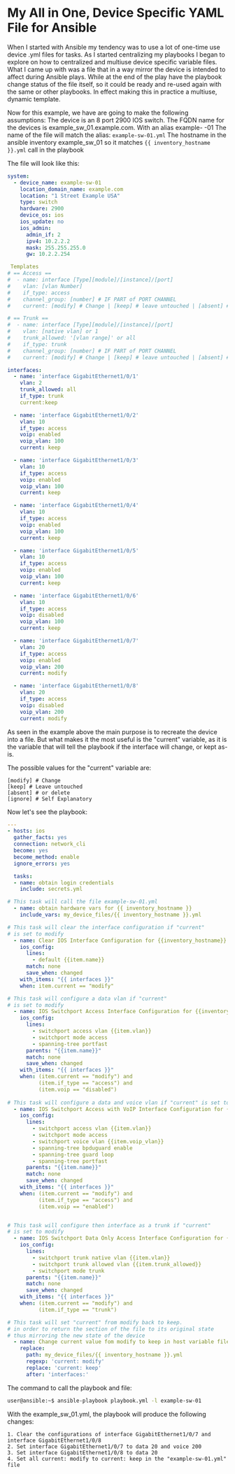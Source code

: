# My All in One, Device Specific YAML File for Ansible

When I started with Ansible my tendency was to use a lot of one-time use device .yml files for tasks. As I started centralizing my playbooks I began to explore on how to centralized and multiuse device specific variable files. What I came up with was a file that in a way mirror the device is intended to affect during Ansible plays. While at the end of the play have the playbook change status of the file itself, so it could be ready and re-used again with the same or other playbooks. In effect making this in practice a multiuse, dynamic template.

Now for this example, we have are going to make the following assumptions:
The device is an 8 port 2900 IOS switch.
The FQDN name for the devices is example_sw_01.example.com. With an alias example- -01
The name of the file will match the alias: `example-sw-01.yml`
The hostname in the ansible inventory example_sw_01 so it matches `{{ inventory_hostname }}.yml` call in the playbook

The file will look like this:

```yml
system:
  - device_name: example-sw-01
    location_domain_name: example.com
    location: "1 Street Example USA"
    type: switch
    hardware: 2900
    device_os: ios
    ios_update: no
    ios_admin:
      admin_if: 2
      ipv4: 10.2.2.2
      mask: 255.255.255.0
      gw: 10.2.2.254

 Templates
# == Access ==
#  - name: interface [Type][module]/[instance]/[port]
#    vlan: [vlan Number]
#    if_type: access
#    channel_group: [number] # IF PART of PORT CHANNEL
#    current: [modify] # Change | [keep] # leave untouched | [absent] # decommision or delete | [ignore] #Self Explanatory

# == Trunk ==
#  - name: interface [Type][module]/[instance]/[port]
#    vlan: [native vlan] or 1
#    trunk_allowed: '[vlan range]' or all
#    if_type: trunk
#    channel_group: [number] # IF PART of PORT CHANNEL
#    current: [modify] # Change | [keep] # leave untouched | [absent] # decommision or delete | [ignore] #Self Explanatory

interfaces:
  - name: 'interface GigabitEthernet1/0/1'
    vlan: 2
    trunk_allowed: all
    if_type: trunk
    current:keep

  - name: 'interface GigabitEthernet1/0/2'
    vlan: 10
    if_type: access
    voip: enabled
    voip_vlan: 100
    current: keep

  - name: 'interface GigabitEthernet1/0/3'
    vlan: 10
    if_type: access
    voip: enabled
    voip_vlan: 100
    current: keep

  - name: 'interface GigabitEthernet1/0/4'
    vlan: 10
    if_type: access
    voip: enabled
    voip_vlan: 100
    current: keep

  - name: 'interface GigabitEthernet1/0/5'
    vlan: 10
    if_type: access
    voip: enabled
    voip_vlan: 100
    current: keep

  - name: 'interface GigabitEthernet1/0/6'
    vlan: 10
    if_type: access
    voip: disabled
    voip_vlan: 100
    current: keep

  - name: 'interface GigabitEthernet1/0/7'
    vlan: 20
    if_type: access
    voip: enabled
    voip_vlan: 200
    current: modify

  - name: 'interface GigabitEthernet1/0/8'
    vlan: 20
    if_type: access
    voip: disabled
    voip_vlan: 200
    current: modify
```
As seen in the example above the main purpose is to recreate the device into a file. But what makes it the most useful is the "current" variable, as it is the variable that will tell the playbook if the interface will change, or kept as-is.

The possible values for the "current" variable are:

    [modify] # Change
    [keep] # Leave untouched
    [absent] # or delete
    [ignore] # Self Explanatory

Now let's see the playbook:

```yml
---
- hosts: ios
  gather_facts: yes
  connection: network_cli
  become: yes
  become_method: enable
  ignore_errors: yes

  tasks:
  - name: obtain login credentials
    include: secrets.yml

# This task will call the file example-sw-01.yml
  - name: obtain hardware vars for {{ inventory_hostname }}
    include_vars: my_device_files/{{ inventory_hostname }}.yml

# This task will clear the interface configuration if "current" 
# is set to modify
  - name: Clear IOS Interface Configuration for {{inventory_hostname}}
    ios_config:
      lines:
        - default {{item.name}}
      match: none
      save_when: changed
    with_items: "{{ interfaces }}"
    when: item.current == "modify"

# This task will configure a data vlan if "current" 
# is set to modify
  - name: IOS Switchport Access Interface Configuration for {{inventory_hostname}}
    ios_config:
      lines:
        - switchport access vlan {{item.vlan}}
        - switchport mode access
        - spanning-tree portfast
      parents: "{{item.name}}"
      match: none
      save_when: changed
    with_items: "{{ interfaces }}"
    when: (item.current == "modify") and
          (item.if_type == "access") and
          (item.voip == "disabled")
  
# This task will configure a data and voice vlan if "current" is set to modify
  - name: IOS Switchport Access with VoIP Interface Configuration for {{inventory_hostname}}
    ios_config:
      lines:
        - switchport access vlan {{item.vlan}}
        - switchport mode access
        - switchport voice vlan {{item.voip_vlan}}
        - spanning-tree bpduguard enable
        - spanning-tree guard loop
        - spanning-tree portfast
      parents: "{{item.name}}"
      match: none
      save_when: changed
    with_items: "{{ interfaces }}"
    when: (item.current == "modify") and
          (item.if_type == "access") and
          (item.voip == "enabled")


# This task will configure then interface as a trunk if "current" 
# is set to modify
  - name: IOS Switchport Data Only Access Interface Configuration for {{inventory_hostname}}
    ios_config:
      lines:
        - switchport trunk native vlan {{item.vlan}}
        - switchport trunk allowed vlan {{item.trunk_allowed}}
        - switchport mode trunk
      parents: "{{item.name}}"
      match: none
      save_when: changed
    with_items: "{{ interfaces }}"
    when: (item.current == "modify") and
          (item.if_type == "trunk")

# This task will set "current" from modify back to keep. 
# in order to return the section of the file to its original state
# thus mirroring the new state of the device
  - name: Change current value fom modify to keep in host variable file
    replace:
      path: my_device_files/{{ inventory_hostname }}.yml
      regexp: 'current: modify'
      replace: 'current: keep'
      after: 'interfaces:'
```

The command to call the playbook and file:

```bash
user@ansible:~$ ansible-playbook playbook.yml -l example-sw-01
```

With the example_sw_01.yml, the playbook will produce the following changes:

    1. Clear the configurations of interface GigabitEthernet1/0/7 and interface GigabitEthernet1/0/8
    2. Set interface GigabitEthernet1/0/7 to data 20 and voice 200
    3. Set interface GigabitEthernet1/0/8 to data 20
    4. Set all current: modify to current: keep in the "example-sw-01.yml" file
